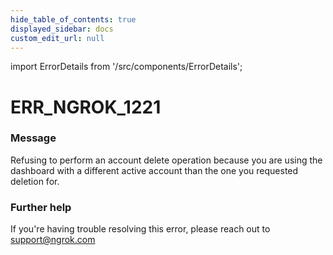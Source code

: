 ```yaml
---
hide_table_of_contents: true
displayed_sidebar: docs
custom_edit_url: null
---
```


import ErrorDetails from '/src/components/ErrorDetails';

# ERR_NGROK_1221

### Message
Refusing to perform an account delete operation because you are using the dashboard with a different active account than the one you requested deletion for.

### Further help
If you're having trouble resolving this error, please reach out to [support@ngrok.com](mailto:support@ngrok.com?subject=Help%20with%20ERR_NGROK_1221)

<ErrorDetails error='err_ngrok_1221' />
